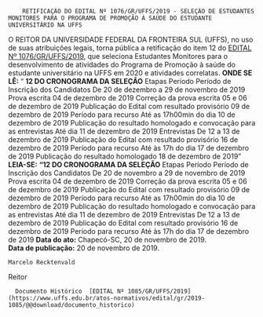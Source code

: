         RETIFICAÇÃO DO EDITAL Nº 1076/GR/UFFS/2019 - SELEÇÃO DE ESTUDANTES MONITORES PARA O PROGRAMA DE PROMOÇÃO À SAÚDE DO ESTUDANTE UNIVERSITÁRIO NA UFFS  

 O REITOR DA UNIVERSIDADE FEDERAL DA FRONTEIRA SUL (UFFS), no uso de suas atribuições legais, torna pública a retificação do item 12 do [EDITAL Nº 1076/GR/UFFS/2019](https://www.uffs.edu.br/atos-normativos/edital/gr/2019-1076), que seleciona Estudantes Monitores para o desenvolvimento de atividades do Programa de Promoção à saúde do estudante universitário na UFFS em 2020 e atividades correlatas.   **ONDE SE LÊ:** “ **12 DO CRONOGRAMA DA SELEÇÃO**     Etapas   Período     Período de Inscrição dos Candidatos   De 20 de dezembro a 29 de novembro de 2019     Prova escrita   04 de dezembro de 2019     Correção da prova escrita   05 e 06 de dezembro de 2019     Publicação do Edital com resultado provisório   09 de dezembro de 2019     Período para recurso   Até as 17h00min do dia 10 de dezembro de 2019     Publicação do resultado homologado e convocação para as entrevistas   Até dia 11 de dezembro de 2019     Entrevistas   De 12 a 13 de dezembro de 2019     Publicação do Edital com resultado provisório   16 de dezembro de 2019     Período para recurso   Até às 17h do dia 17 de dezembro de 2019     Publicação do resultado homologado   18 de dezembro de 2019”       **LEIA-SE:** **“12 DO CRONOGRAMA DA SELEÇÃO**     Etapas   Período     Período de Inscrição dos Candidatos   De 20 de novembro a 29 de novembro de 2019     Prova escrita   04 de dezembro de 2019     Correção da prova escrita   05 e 06 de dezembro de 2019     Publicação do Edital com resultado provisório   09 de dezembro de 2019     Período para recurso   Até as 17h00min do dia 10 de dezembro de 2019     Publicação do resultado homologado e convocação para as entrevistas   Até dia 11 de dezembro de 2019     Entrevistas   De 12 a 13 de dezembro de 2019     Publicação do Edital com resultado provisório   16 de dezembro de 2019     Período para recurso   Até às 17h do dia 17 de dezembro de 2019          **Data do ato:** Chapecó-SC, 20 de novembro de 2019.   
 **Data de publicação:**  20 de novembro de 2019. 

    Marcelo Recktenvald   
 Reitor 

      Documento Histórico  [EDITAL Nº 1085/GR/UFFS/2019](https://www.uffs.edu.br/atos-normativos/edital/gr/2019-1085/@@download/documento_historico)     
      